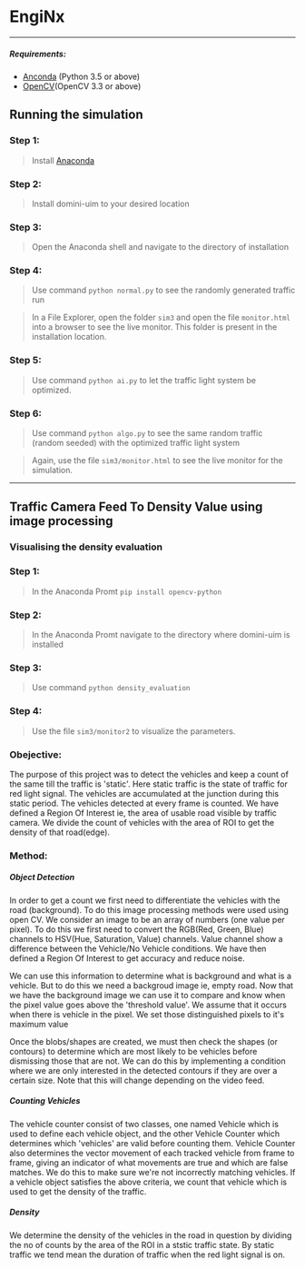 # EngiNx

---------------------------

##### Requirements:
- [Anconda](https://www.anaconda.com/download/) (Python 3.5 or above)
- [OpenCV](https://opencv.org/)(OpenCV 3.3 or above) 





## Running the simulation

### Step 1:
>Install [Anaconda](https://www.anaconda.com/download/)

### Step 2:
>Install domini-uim to your desired location

### Step 3:
>Open the Anaconda shell and navigate to the directory of installation

### Step 4:
>Use command `python normal.py` to see the randomly generated traffic run

>In a File Explorer, open the folder `sim3` and open the file `monitor.html` into a browser to see the live monitor. This folder is present in the installation location.

### Step 5:
>Use command `python ai.py` to let the traffic light system be optimized.

### Step 6:
>Use command `python algo.py` to see the same random traffic (random seeded) with the optimized traffic light system

>Again, use the file `sim3/monitor.html` to see the live monitor for the simulation.

--------

## Traffic Camera Feed To Density Value using image processing

### Visualising the density evaluation

### Step 1:
>In the Anaconda Promt `pip install opencv-python`

### Step 2:
>In the Anaconda Promt navigate to the directory where domini-uim is installed

### Step 3:
>Use command `python density_evaluation`

### Step 4: 
>Use the file `sim3/monitor2` to visualize the parameters.


### Obejective: 

The purpose of this project was to detect the vehicles and keep a count of the same till the traffic is 'static'. Here static traffic is the state of traffic for red light signal. The vehicles are accumulated at the junction during this static period. The vehicles detected at every frame is counted. We have defined a Region Of Interest ie, the area of usable road visible by traffic camera. We divide the count of vehicles with the area of ROI to get the density of that road(edge).

### Method:

##### Object Detection

In order to get a count we first need to differentiate the vehicles with the road (background). To do this image processing methods were used using open CV. We consider an image to be an array of numbers (one value per pixel). To do this we first need to convert the RGB(Red, Green, Blue) channels to HSV(Hue, Saturation, Value) channels. Value channel show a difference between the Vehicle/No Vehicle conditions. We have then defined a Region Of Interest to get accuracy and reduce noise.

We can use this information to determine what is background and what is a vehicle. But to do this we need a backgroud image ie, empty road. Now that we have the background image we can use it to compare and know when the pixel value goes above the 'threshold value'. We assume that it occurs when there is vehicle in the pixel. We set those distinguished pixels to it's maximum value

Once the blobs/shapes are created, we must then check the shapes (or contours) to determine which are most likely to be vehicles before dismissing those that are not. We can do this by implementing a condition where we are only interested in the detected contours if they are over a certain size. Note that this will change depending on the video feed.

##### Counting Vehicles 

The vehicle counter consist of two classes, one named Vehicle which is used to define each vehicle object, and the other Vehicle Counter which determines which 'vehicles' are valid before counting them. Vehicle Counter also determines the vector movement of each tracked vehicle from frame to frame, giving an indicator of what movements are true and which are false matches. We do this to make sure we're not incorrectly matching vehicles. If a vehicle object satisfies the above criteria, we count that vehicle which is used to get the density of the traffic. 

##### Density

We determine the density of the vehicles in the road in question by dividing the no of counts by the area of the ROI in a ststic traffic state. By static traffic we tend mean the duration of traffic when the red light signal is on. 
